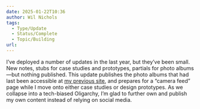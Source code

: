 ```yaml
---
date: 2025-01-22T10:36
author: Wil Nichols
tags:
  - Type/Update
  - Status/Complete
  - Topic/Building
url: 
---
```


I’ve deployed a number of updates in the last year, but they’ve been small. New notes, stubs for case studies and prototypes, partials for photo albums—but nothing published. This update publishes the photo albums that had last been accessible at [my previous site](https://photography.wilnichols.com), and prepares for a “camera feed” page while I move onto either case studies or design prototypes. As we collapse into a tech-biased Oligarchy, I’m glad to further own and publish my own content instead of relying on social media.
 